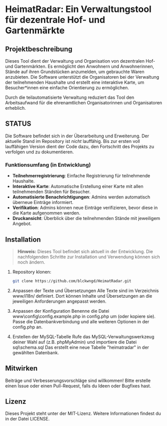 # HeimatRadar: Ein Verwaltungstool für dezentrale Hof- und Gartenmärkte

## Projektbeschreibung

Dieses Tool dient der Verwaltung und Organisation von dezentralen Hof- und Gartenmärkten. Es ermöglicht den Anwohnern und Anwohnerinnen, Stände auf ihren Grundstücken anzumelden, um gebrauchte Waren anzubieten. Die Software unterstützt die Organisatoren bei der Verwaltung der teilnehmenden Haushalte und erstellt eine interaktive Karte, um Besucher*innen eine einfache Orientierung zu ermöglichen.

Durch die teilautomatisierte Verwaltung reduziert das Tool den Arbeitsaufwand für die ehrenamtlichen Organisatorinnen und Organisatoren erheblich.

## STATUS

Die Software befindet sich in der Überarbeitung und Erweiterung. Der aktuelle Stand im Repository ist *nicht* lauffähig.
Bis zur ersten voll lauffähigen Version dient der Code dazu, den Fortschritt des Projekts zu verfolgen und zu dokumentieren.

### Funktionsumfang (in Entwicklung)

- **Teilnehmerregistrierung**: Einfache Registrierung für teilnehmende Haushalte.
- **Interaktive Karte**: Automatische Erstellung einer Karte mit allen teilnehmenden Ständen für Besucher.
- **Automatisierte Benachrichtigungen**: Admins werden automatisch überneue Einträge informiert.
- **Verifikation**: Admins können neue Einträge verifizieren, bevor diese in die Karte aufgenommen werden.
- **Druckansicht**: Überblick über die teilnehmenden Stände mit jeweiligem Angebot.

## Installation

> **Hinweis:** Dieses Tool befindet sich aktuell in der Entwicklung. Die nachfolgenden Schritte zur Installation und Verwendung können sich noch ändern.

1. Repository klonen:
   ```bash
   git clone https://github.com/blckwngd/HeimatRadar.git

2. Anpassen der Texte und Übersetzungen
   Alle Texte sind im Verzeichnis www/i18n/ definiert. Dort können Inhalte und Übersetzungen an die jeweiligen Anforderungen angepasst werden.

3. Anpassen der Konfiguration
   Benenne die Datei www\config\config.example.php in config.php um (oder kopiere sie).
   Passe die Datenbankverbindung und alle weiteren Optionen in der config.php an.

4. Erstellen der MySQL-Tabelle
   Rufe das MySQL-Verwaltungswerkzeug deiner Wahl auf (z.B. phpMyAdmin) und importiere die Datei sql\schema.sql
   Das erstellt eine neue Tabelle "heimatradar" in der gewählten Datenbank.


## Mitwirken
Beiträge und Verbesserungsvorschläge sind willkommen! Bitte erstelle einen Issue oder einen Pull-Request, falls du Ideen oder Bugfixes hast.

## Lizenz
Dieses Projekt steht unter der MIT-Lizenz. Weitere Informationen findest du in der Datei LICENSE.

